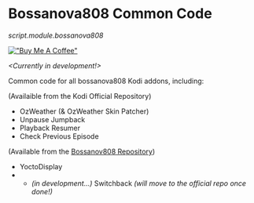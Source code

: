 
Bossanova808 Common Code 
===================================

_script.module.bossanova808_

[!["Buy Me A Coffee"](https://www.buymeacoffee.com/assets/img/custom_images/orange_img.png)](https://www.buymeacoffee.com/bossanova808)

_<Currently in development!>_

Common code for all bossanova808 Kodi addons, including:

(Availaible from the Kodi Official Repository)

* OzWeather (& OzWeather Skin Patcher)
* Unpause Jumpback
* Playback Resumer
* Check Previous Episode


(Available from the [Bossanov808 Repository](https://github.com/bossanova808/repository.bossanova808))
* YoctoDisplay
* * _(in development...)_ Switchback _(will move to the official repo once done!)_








